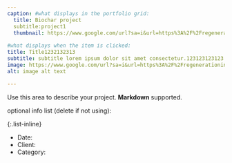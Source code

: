 ```yaml
---
caption: #what displays in the portfolio grid:
  title: Biochar project
  subtitle:project1
  thumbnail: https://www.google.com/url?sa=i&url=https%3A%2F%2Fregenerationinternational.org%2F2018%2F05%2F16%2Fwhat-is-biochar%2F&psig=AOvVaw2sDBNiZ0ymPVJMsn6zmQvv&ust=1602819008591000&source=images&cd=vfe&ved=0CAIQjRxqFwoTCLDryZ7UtewCFQAAAAAdAAAAABAD
  
#what displays when the item is clicked:
title: Title1232132313
subtitle: subtitle lorem ipsum dolor sit amet consectetur.123123123123
image: https://www.google.com/url?sa=i&url=https%3A%2F%2Fregenerationinternational.org%2F2018%2F05%2F16%2Fwhat-is-biochar%2F&psig=AOvVaw2sDBNiZ0ymPVJMsn6zmQvv&ust=1602819008591000&source=images&cd=vfe&ved=0CAIQjRxqFwoTCLDryZ7UtewCFQAAAAAdAAAAABAD #main image, can be a link or a file in assets/img/portfolio
alt: image alt text

---
```

Use this area to describe your project. **Markdown** supported.

optional info list (delete if not using):

{:.list-inline} 
- Date: 
- Client: 
- Category: 

